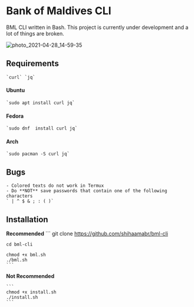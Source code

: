 # Bank of Maldives CLI
BML CLI written in Bash. This project is currently under development and a lot of things are broken.

![photo_2021-04-28_14-59-35](https://user-images.githubusercontent.com/18140039/116385581-5c948300-a832-11eb-899b-9133501a4ae7.jpg)
    
## Requirements 
    `curl` `jq`

#### Ubuntu
    `sudo apt install curl jq`

#### Fedora
    `sudo dnf  install curl jq`

#### Arch
    `sudo pacman -S curl jq`

## Bugs
    - Colored texts do not work in Termux
    - Do **NOT** save passwords that contain one of the following characters
    ` | ^ $ & ; : ( )`

## Installation

**Recommended**
    ```
    git clone https://github.com/shihaamabr/bml-cli
    
    cd bml-cli
    
    chmod +x bml.sh
    ./bml.sh
    ```

**Not Recommended**
    
    ```
    chmod +x install.sh
    ./install.sh
    ```
